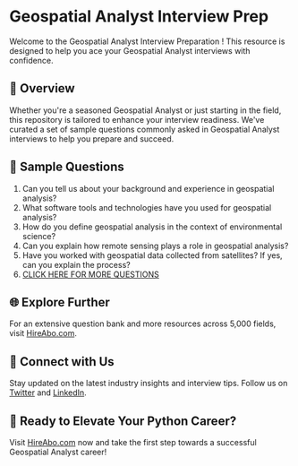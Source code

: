 # Geospatial Analyst Interview Prep

Welcome to the Geospatial Analyst Interview Preparation ! This resource is designed to help you ace your Geospatial Analyst interviews with confidence.

## 🚀 Overview

Whether you're a seasoned Geospatial Analyst or just starting in the field, this repository is tailored to enhance your interview readiness. We've curated a set of sample questions commonly asked in Geospatial Analyst interviews to help you prepare and succeed.

## 📝 Sample Questions

1. Can you tell us about your background and experience in geospatial analysis?
2. What software tools and technologies have you used for geospatial analysis?
3. How do you define geospatial analysis in the context of environmental science?
4. Can you explain how remote sensing plays a role in geospatial analysis?
5. Have you worked with geospatial data collected from satellites? If yes, can you explain the process?
6. [CLICK HERE FOR MORE QUESTIONS](https://hireabo.com/job/10_1_8/Geospatial%20Analyst)

## 🌐 Explore Further

For an extensive question bank and more resources across 5,000 fields, visit [HireAbo.com](https://www.hireabo.com).

## 📱 Connect with Us

Stay updated on the latest industry insights and interview tips. Follow us on [Twitter](https://twitter.com/hireabo) and [LinkedIn](https://www.linkedin.com/in/hire-abo-3609972a8/).

## 🚀 Ready to Elevate Your Python Career?

Visit [HireAbo.com](https://www.hireabo.com) now and take the first step towards a successful Geospatial Analyst career!